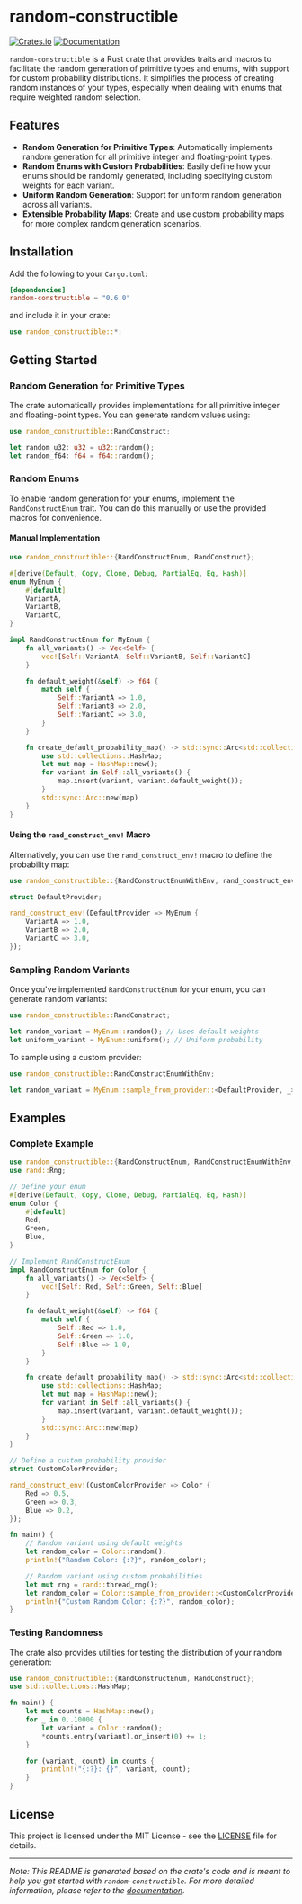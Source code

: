 # random-constructible

[![Crates.io](https://img.shields.io/crates/v/random-constructible.svg)](https://crates.io/crates/random-constructible)
[![Documentation](https://docs.rs/random-constructible/badge.svg)](https://docs.rs/random-constructible)

`random-constructible` is a Rust crate that provides traits and macros to facilitate the random generation of primitive types and enums, with support for custom probability distributions. It simplifies the process of creating random instances of your types, especially when dealing with enums that require weighted random selection.

## Features

- **Random Generation for Primitive Types**: Automatically implements random generation for all primitive integer and floating-point types.
- **Random Enums with Custom Probabilities**: Easily define how your enums should be randomly generated, including specifying custom weights for each variant.
- **Uniform Random Generation**: Support for uniform random generation across all variants.
- **Extensible Probability Maps**: Create and use custom probability maps for more complex random generation scenarios.

## Installation

Add the following to your `Cargo.toml`:

```toml
[dependencies]
random-constructible = "0.6.0"
```

and include it in your crate:

```rust
use random_constructible::*;
```

## Getting Started

### Random Generation for Primitive Types

The crate automatically provides implementations for all primitive integer and floating-point types. You can generate random values using:

```rust
use random_constructible::RandConstruct;

let random_u32: u32 = u32::random();
let random_f64: f64 = f64::random();
```

### Random Enums

To enable random generation for your enums, implement the `RandConstructEnum` trait. You can do this manually or use the provided macros for convenience.

#### Manual Implementation

```rust
use random_constructible::{RandConstructEnum, RandConstruct};

#[derive(Default, Copy, Clone, Debug, PartialEq, Eq, Hash)]
enum MyEnum {
    #[default]
    VariantA,
    VariantB,
    VariantC,
}

impl RandConstructEnum for MyEnum {
    fn all_variants() -> Vec<Self> {
        vec![Self::VariantA, Self::VariantB, Self::VariantC]
    }

    fn default_weight(&self) -> f64 {
        match self {
            Self::VariantA => 1.0,
            Self::VariantB => 2.0,
            Self::VariantC => 3.0,
        }
    }

    fn create_default_probability_map() -> std::sync::Arc<std::collections::HashMap<Self, f64>> {
        use std::collections::HashMap;
        let mut map = HashMap::new();
        for variant in Self::all_variants() {
            map.insert(variant, variant.default_weight());
        }
        std::sync::Arc::new(map)
    }
}
```

#### Using the `rand_construct_env!` Macro

Alternatively, you can use the `rand_construct_env!` macro to define the probability map:

```rust
use random_constructible::{RandConstructEnumWithEnv, rand_construct_env};

struct DefaultProvider;

rand_construct_env!(DefaultProvider => MyEnum {
    VariantA => 1.0,
    VariantB => 2.0,
    VariantC => 3.0,
});
```

### Sampling Random Variants

Once you've implemented `RandConstructEnum` for your enum, you can generate random variants:

```rust
use random_constructible::RandConstruct;

let random_variant = MyEnum::random(); // Uses default weights
let uniform_variant = MyEnum::uniform(); // Uniform probability
```

To sample using a custom provider:

```rust
use random_constructible::RandConstructEnumWithEnv;

let random_variant = MyEnum::sample_from_provider::<DefaultProvider, _>(&mut rand::thread_rng());
```

## Examples

### Complete Example

```rust
use random_constructible::{RandConstructEnum, RandConstructEnumWithEnv, rand_construct_env, RandConstruct};
use rand::Rng;

// Define your enum
#[derive(Default, Copy, Clone, Debug, PartialEq, Eq, Hash)]
enum Color {
    #[default]
    Red,
    Green,
    Blue,
}

// Implement RandConstructEnum
impl RandConstructEnum for Color {
    fn all_variants() -> Vec<Self> {
        vec![Self::Red, Self::Green, Self::Blue]
    }

    fn default_weight(&self) -> f64 {
        match self {
            Self::Red => 1.0,
            Self::Green => 1.0,
            Self::Blue => 1.0,
        }
    }

    fn create_default_probability_map() -> std::sync::Arc<std::collections::HashMap<Self, f64>> {
        use std::collections::HashMap;
        let mut map = HashMap::new();
        for variant in Self::all_variants() {
            map.insert(variant, variant.default_weight());
        }
        std::sync::Arc::new(map)
    }
}

// Define a custom probability provider
struct CustomColorProvider;

rand_construct_env!(CustomColorProvider => Color {
    Red => 0.5,
    Green => 0.3,
    Blue => 0.2,
});

fn main() {
    // Random variant using default weights
    let random_color = Color::random();
    println!("Random Color: {:?}", random_color);

    // Random variant using custom probabilities
    let mut rng = rand::thread_rng();
    let random_color = Color::sample_from_provider::<CustomColorProvider, _>(&mut rng);
    println!("Custom Random Color: {:?}", random_color);
}
```

### Testing Randomness

The crate also provides utilities for testing the distribution of your random generation:

```rust
use random_constructible::{RandConstructEnum, RandConstruct};
use std::collections::HashMap;

fn main() {
    let mut counts = HashMap::new();
    for _ in 0..10000 {
        let variant = Color::random();
        *counts.entry(variant).or_insert(0) += 1;
    }

    for (variant, count) in counts {
        println!("{:?}: {}", variant, count);
    }
}
```

## License

This project is licensed under the MIT License - see the [LICENSE](LICENSE) file for details.

---

*Note: This README is generated based on the crate's code and is meant to help you get started with `random-constructible`. For more detailed information, please refer to the [documentation](https://docs.rs/random-constructible).*
